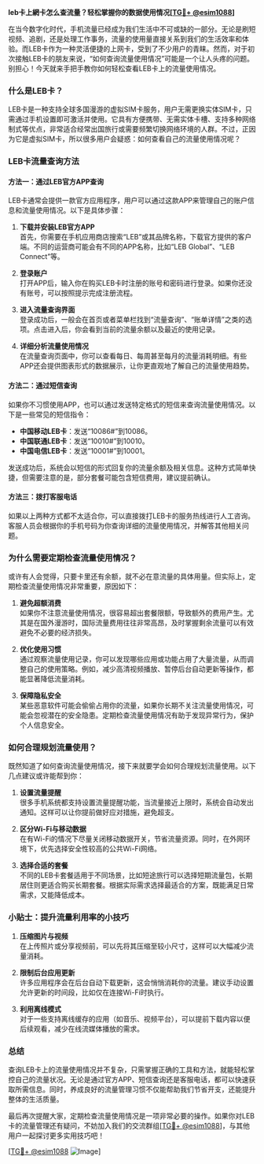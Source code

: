 **leb卡上網卡怎么查流量？轻松掌握你的数据使用情况[[TG💪+ @esim1088](https://t.me/s/esim1088)]**

在当今数字化时代，手机流量已经成为我们生活中不可或缺的一部分。无论是刷短视频、追剧，还是处理工作事务，流量的使用量直接关系到我们的生活效率和体验。而LEB卡作为一种灵活便捷的上网卡，受到了不少用户的青睐。然而，对于初次接触LEB卡的朋友来说，“如何查询流量使用情况”可能是一个让人头疼的问题。别担心！今天就来手把手教你如何轻松查看LEB卡上的流量使用情况。

### **什么是LEB卡？**

LEB卡是一种支持全球多国漫游的虚拟SIM卡服务，用户无需更换实体SIM卡，只需通过手机设置即可激活并使用。它具有方便携带、无需实体卡槽、支持多种网络制式等优点，非常适合经常出国旅行或需要频繁切换网络环境的人群。不过，正因为它是虚拟SIM卡，所以很多用户会疑惑：如何查看自己的流量使用情况呢？

### **LEB卡流量查询方法**

#### **方法一：通过LEB官方APP查询**
LEB卡通常会提供一款官方应用程序，用户可以通过这款APP来管理自己的账户信息和流量使用情况。以下是具体步骤：

1. **下载并安装LEB官方APP**  
   首先，你需要在手机应用商店搜索“LEB”或其品牌名称，下载官方提供的客户端。不同的运营商可能会有不同的APP名称，比如“LEB Global”、“LEB Connect”等。

2. **登录账户**  
   打开APP后，输入你在购买LEB卡时注册的账号和密码进行登录。如果你还没有账号，可以按照提示完成注册流程。

3. **进入流量查询界面**  
   登录成功后，一般会在首页或者菜单栏找到“流量查询”、“账单详情”之类的选项。点击进入后，你会看到当前的流量余额以及最近的使用记录。

4. **详细分析流量使用情况**  
   在流量查询页面中，你可以查看每日、每周甚至每月的流量消耗明细。有些APP还会提供图表形式的数据展示，让你更直观地了解自己的流量使用趋势。

#### **方法二：通过短信查询**
如果你不习惯使用APP，也可以通过发送特定格式的短信来查询流量使用情况。以下是一些常见的短信指令：

- **中国移动LEB卡**：发送“10086#”到10086。
- **中国联通LEB卡**：发送“10010#”到10010。
- **中国电信LEB卡**：发送“10001#”到10001。

发送成功后，系统会以短信的形式回复你的流量余额及相关信息。这种方式简单快捷，但需要注意的是，部分套餐可能包含短信费用，建议提前确认。

#### **方法三：拨打客服电话**
如果以上两种方式都不太适合你，可以直接拨打LEB卡的服务热线进行人工咨询。客服人员会根据你的手机号码为你查询详细的流量使用情况，并解答其他相关问题。

### **为什么需要定期检查流量使用情况？**

或许有人会觉得，只要卡里还有余额，就不必在意流量的具体用量。但实际上，定期检查流量使用情况非常重要，原因如下：

1. **避免超额消费**  
   如果你不注意流量使用情况，很容易超出套餐限额，导致额外的费用产生。尤其是在国外漫游时，国际流量费用往往非常高昂，及时掌握剩余流量可以有效避免不必要的经济损失。

2. **优化使用习惯**  
   通过观察流量使用记录，你可以发现哪些应用或功能占用了大量流量，从而调整自己的使用策略。例如，减少高清视频播放、暂停后台自动更新等操作，都能显著降低流量消耗。

3. **保障隐私安全**  
   某些恶意软件可能会偷偷占用你的流量，如果你长期不关注流量使用情况，可能会忽视潜在的安全隐患。定期检查流量使用情况有助于发现异常行为，保护个人信息安全。

### **如何合理规划流量使用？**

既然知道了如何查询流量使用情况，接下来就要学会如何合理规划流量使用。以下几点建议或许能帮到你：

1. **设置流量提醒**  
   很多手机系统都支持设置流量提醒功能，当流量接近上限时，系统会自动发出通知。这样可以让你提前做好应对措施，避免超支。

2. **区分Wi-Fi与移动数据**  
   在有Wi-Fi的情况下尽量关闭移动数据开关，节省流量资源。同时，在外网环境下，优先选择安全性较高的公共Wi-Fi网络。

3. **选择合适的套餐**  
   不同的LEB卡套餐适用于不同场景，比如短途旅行可以选择短期流量包，长期居住则更适合购买长期套餐。根据实际需求选择最适合的方案，既能满足日常需求，又能降低成本。

### **小贴士：提升流量利用率的小技巧**

1. **压缩图片与视频**  
   在上传照片或分享视频前，可以先将其压缩至较小尺寸，这样可以大幅减少流量消耗。

2. **限制后台应用更新**  
   许多应用程序会在后台自动下载更新，这会悄悄消耗你的流量。建议手动设置允许更新的时间段，比如仅在连接Wi-Fi时执行。

3. **利用离线模式**  
   对于一些支持离线缓存的应用（如音乐、视频平台），可以提前下载内容以便后续观看，减少在线流媒体播放的需求。

### **总结**

查询LEB卡上的流量使用情况并不复杂，只需掌握正确的工具和方法，就能轻松掌控自己的流量状况。无论是通过官方APP、短信查询还是客服电话，都可以快速获取所需信息。同时，养成良好的流量管理习惯不仅能帮助我们节省开支，还能提升整体的生活质量。

最后再次提醒大家，定期检查流量使用情况是一项非常必要的操作。如果你对LEB卡的流量管理还有疑问，不妨加入我们的交流群组[[TG💪+ @esim1088](https://t.me/s/esim1088)]，与其他用户一起探讨更多实用技巧吧！

[[TG💪+ @esim1088](https://t.me/s/esim1088) ![Image](https://i.postimg.cc/4NQfJmqS/Snipaste-2025-05-13-00-14-12.png)]